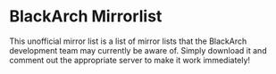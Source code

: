 # BlackArch Mirrorlist
This unofficial mirror list is a list of mirror lists that the BlackArch development team may currently be aware of. Simply download it and comment out the appropriate server to make it work immediately!